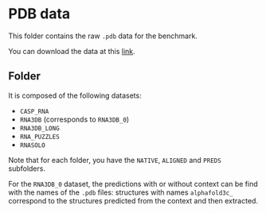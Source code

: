 # PDB data

This folder contains the raw `.pdb` data for the benchmark. 

You can download the data at this [link](https://drive.google.com/file/d/1xGc9eBM4SYE4UnMI04n6EOa82lfVIjL7/view?usp=sharing). 

## Folder

It is composed of the following datasets:

- `CASP_RNA`
- `RNA3DB` (corresponds to `RNA3DB_0`)
- `RNA3DB_LONG`
- `RNA_PUZZLES`
- `RNASOLO`

Note that for each folder, you have the `NATIVE`, `ALIGNED` and `PREDS` subfolders. 

For the `RNA3DB_0` dataset, the predictions with or without context can be find with the names of the `.pdb` files: structures with names `alphafold3c_` correspond 
to the structures predicted from the context and then extracted. 

